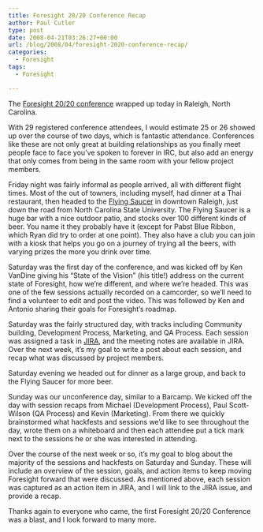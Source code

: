 ```yaml
---
title: Foresight 20/20 Conference Recap
author: Paul Cutler
type: post
date: 2008-04-21T03:26:27+00:00
url: /blog/2008/04/foresight-2020-conference-recap/
categories:
  - Foresight
tags:
  - Foresight

---
```

The [Foresight 20/20 conference][1] wrapped up today in Raleigh, North Carolina.

With 29 registered conference attendees, I would estimate 25 or 26 showed up over the course of two days, which is fantastic attendance. Conferences like these are not only great at building relationships as you finally meet people face to face you&#8217;ve spoken to forever in IRC, but also add an energy that only comes from being in the same room with your fellow project members.

Friday night was fairly informal as people arrived, all with different flight times. Most of the out of towners, including myself, had dinner at a Thai restaurant, then headed to the [Flying Saucer][2] in downtown Raleigh, just down the road from North Carolina State University. The Flying Saucer is a huge bar with a nice outdoor patio, and stocks over 100 different kinds of beer. You name it they probably have it (except for Pabst Blue Ribbon, which Ryan did try to order at one point). They also have a club you can join with a kiosk that helps you go on a journey of trying all the beers, with varying prizes the more you drink over time.

Saturday was the first day of the conference, and was kicked off by Ken VanDine giving his &#8220;State of the Vision&#8221; (his title!) address on the current state of Foresight, how we&#8217;re different, and where we&#8217;re headed. This was one of the few sessions actually recorded on a camcorder, so we&#8217;ll need to find a volunteer to edit and post the video. This was followed by Ken and Antonio sharing their goals for Foresight&#8217;s roadmap.

Saturday was the fairly structured day, with tracks including Community building, Development Process, Marketing, and QA Process. Each session was assigned a task in [JIRA][3], and the meeting notes are available in JIRA. Over the next week, it&#8217;s my goal to write a post about each session, and recap what was discussed by project members.

Saturday evening we headed out for dinner as a large group, and back to the Flying Saucer for more beer.

Sunday was our unconference day, similar to a Barcamp. We kicked off the day with session recaps from Michael (Development Process), Paul Scott-Wilson (QA Process) and Kevin (Marketing). From there we quickly brainstormed what hackfests and sessions we&#8217;d like to see throughout the day, wrote them on a whiteboard and then each attendee put a tick mark next to the sessions he or she was interested in attending.

Over the course of the next week or so, it&#8217;s my goal to blog about the majority of the sessions and hackfests on Saturday and Sunday. These will include an overview of the session, goals, and action items to keep moving Foresight forward that were discussed. As mentioned above, each session was captured as an action item in JIRA, and I will link to the JIRA issue, and provide a recap.

Thanks again to everyone who came, the first Foresight 20/20 Conference was a blast, and I look forward to many more.

 [1]: https://wiki.foresightlinux.org/display/marketing/Foresight+User+and+Developer+Conference
 [2]: http://www.beerknurd.com/
 [3]: https://issues.foresightlinux.org/secure/IssueNavigator.jspa?reset=true&mode=hide&pid=10041&sorter/order=DESC&sorter/field=priority&resolution=-1&component=10125